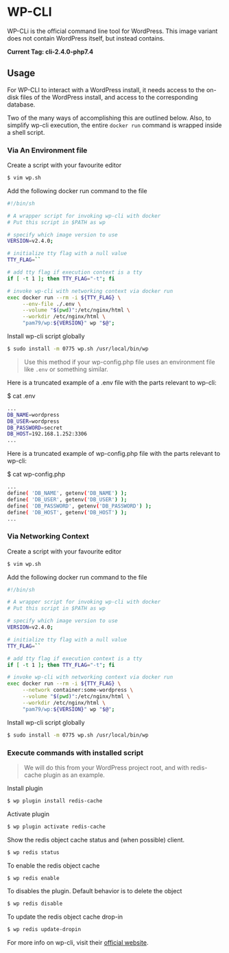 # WP-CLI
WP-CLi is the official command line tool for WordPress. This image variant does not contain WordPress itself, but instead contains.

**Current Tag: cli-2.4.0-php7.4**

## Usage
For WP-CLI to interact with a WordPress install, it needs access to the on-disk files of the WordPress install, and access to the corresponding database.

Two of the many ways of accomplishing this are outlined below. Also, to simplify wp-cli execution, the entire `docker run` command is wrapped inside a shell script.

### Via An Environment file

Create a script with your favourite editor
```sh
$ vim wp.sh
```

Add the following docker run command to the file
```sh
#!/bin/sh

# A wrapper script for invoking wp-cli with docker
# Put this script in $PATH as wp

# specify which image version to use
VERSION=v2.4.0;

# initialize tty flag with a null value
TTY_FLAG=``

# add tty flag if execution context is a tty
if [ -t 1 ]; then TTY_FLAG="-t"; fi

# invoke wp-cli with networking context via docker run
exec docker run --rm -i ${TTY_FLAG} \
     --env-file ./.env \
     --volume "$(pwd)":/etc/nginx/html \
     --workdir /etc/nginx/html \
     "pam79/wp:${VERSION}" wp "$@";
```

Install wp-cli script globally
```sh
$ sudo install -m 0775 wp.sh /usr/local/bin/wp
```

> Use this method if your wp-config.php file uses an environment file like `.env` or something similar.

Here is a truncated example of a .env file with the parts relevant to wp-cli:

$ cat .env
```sh
...
DB_NAME=wordpress
DB_USER=wordpress
DB_PASSWORD=secret
DB_HOST=192.168.1.252:3306
...
```

Here is a truncated example of wp-config.php file with the parts relevant to wp-cli:

$ cat wp-config.php
```sh
...
define( 'DB_NAME', getenv('DB_NAME') );
define( 'DB_USER', getenv('DB_USER') );
define( 'DB_PASSWORD', getenv('DB_PASSWORD') );
define( 'DB_HOST', getenv('DB_HOST') );
...
```

### Via Networking Context

Create a script with your favourite editor
```sh
$ vim wp.sh
```

Add the following docker run command to the file
```sh
#!/bin/sh

# A wrapper script for invoking wp-cli with docker
# Put this script in $PATH as wp

# specify which image version to use
VERSION=v2.4.0;

# initialize tty flag with a null value
TTY_FLAG=``

# add tty flag if execution context is a tty
if [ -t 1 ]; then TTY_FLAG="-t"; fi

# invoke wp-cli with networking context via docker run
exec docker run --rm -i ${TTY_FLAG} \
     --network container:some-wordpress \
     --volume "$(pwd)":/etc/nginx/html \
     --workdir /etc/nginx/html \
     "pam79/wp:${VERSION}" wp "$@";
```

Install wp-cli script globally
```sh
$ sudo install -m 0775 wp.sh /usr/local/bin/wp
```

### Execute commands with installed script
> We will do this from your WordPress project root, and with redis-cache plugin as an example.

Install plugin
```sh
$ wp plugin install redis-cache
```

Activate plugin
```sh
$ wp plugin activate redis-cache
```

Show the redis object cache status and (when possible) client.
```sh
$ wp redis status
```

To enable the redis object cache
```sh
$ wp redis enable
```

To disables the plugin. Default behavior is to delete the object
```sh
$ wp redis disable
```

To update the redis object cache drop-in
```sh
$ wp redis update-dropin
```

For more info on wp-cli, visit their [official website](https://wp-cli.org/).
